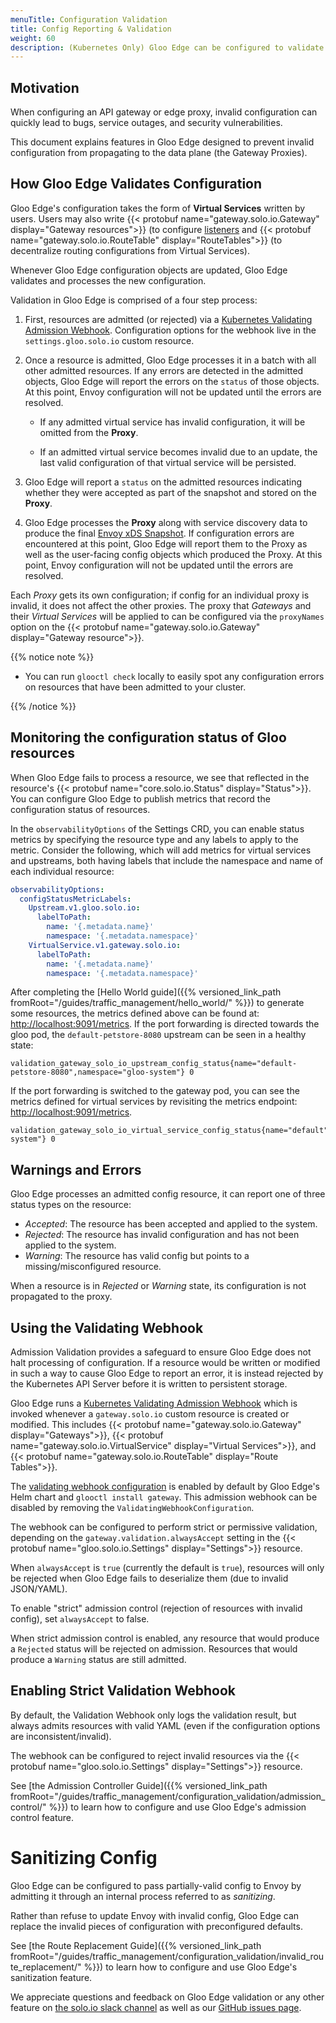 ```yaml
---
menuTitle: Configuration Validation
title: Config Reporting & Validation
weight: 60
description: (Kubernetes Only) Gloo Edge can be configured to validate configuration before it is applied to the cluster. With validation enabled, any attempt to apply invalid configuration to the cluster will be rejected.
---
```


## Motivation

When configuring an API gateway or edge proxy, invalid configuration can quickly lead to bugs, service outages, and 
security vulnerabilities. 

This document explains features in Gloo Edge designed to prevent invalid configuration from propagating to the 
data plane (the Gateway Proxies).

## How Gloo Edge Validates Configuration

Gloo Edge's configuration takes the form of **Virtual Services** written by users.
Users may also  write {{< protobuf name="gateway.solo.io.Gateway" display="Gateway resources">}} (to configure [listeners](https://www.envoyproxy.io/docs/envoy/latest/configuration/listeners/listeners) 
and {{< protobuf name="gateway.solo.io.RouteTable" display="RouteTables">}} (to decentralize routing configurations from Virtual Services).

Whenever Gloo Edge configuration objects are updated, Gloo Edge validates and processes the new configuration.

Validation in Gloo Edge is comprised of a four step process:

1. First, resources are admitted (or rejected) via a [Kubernetes Validating Admission Webhook](https://kubernetes.io/docs/reference/access-authn-authz/extensible-admission-controllers/). Configuration options for the webhook live
in the `settings.gloo.solo.io` custom resource.

2. Once a resource is admitted, Gloo Edge processes it in a batch with all other admitted resources. If any errors are detected 
in the admitted objects, Gloo Edge will report the errors on the `status` of those objects. At this point, Envoy configuration will 
not be updated until the errors are resolved.

    * If any admitted virtual service has invalid configuration, it will be omitted from the **Proxy**.
    
    * If an admitted virtual service becomes invalid due to an update, the last valid configuration of that virtual service will be persisted.

3. Gloo Edge will report a `status` on the admitted resources indicating whether they were accepted as part of the snapshot and stored on the **Proxy**.

4. Gloo Edge processes the **Proxy** along with service discovery data to produce the final 
[Envoy xDS Snapshot](https://www.envoyproxy.io/docs/envoy/latest/api-docs/xds_protocol). 
If configuration errors are encountered at this point, Gloo Edge will report them to the Proxy as
 well as the user-facing config objects which produced the Proxy. At this point, Envoy
configuration will not be updated until the errors are resolved.

Each *Proxy* gets its own configuration; if config for an individual proxy is invalid, it does not affect the other proxies.
The proxy that *Gateways* and their *Virtual Services* will be applied to can be configured via the `proxyNames` option on 
  the {{< protobuf name="gateway.solo.io.Gateway" display="Gateway resource">}}.

{{% notice note %}}

- You can run `glooctl check` locally to easily spot any configuration errors on resources that have been admitted to your cluster.

{{% /notice %}}

## Monitoring the configuration status of Gloo resources

When Gloo Edge fails to process a resource, we see that reflected in the resource's {{< protobuf name="core.solo.io.Status" display="Status">}}.
You can configure Gloo Edge to publish metrics that record the configuration status of resources.

In the `observabilityOptions` of the Settings CRD, you can enable status metrics by specifying the resource type and any labels to apply
to the metric. Consider the following, which will add metrics for virtual services and
upstreams, both having labels that include the namespace and name of each individual resource:

```yaml
observabilityOptions:
  configStatusMetricLabels:
    Upstream.v1.gloo.solo.io:
      labelToPath:
        name: '{.metadata.name}'
        namespace: '{.metadata.namespace}'
    VirtualService.v1.gateway.solo.io:
      labelToPath:
        name: '{.metadata.name}'
        namespace: '{.metadata.namespace}'
```

After completing the [Hello World guide]({{% versioned_link_path fromRoot="/guides/traffic_management/hello_world/" %}}) 
to generate some resources, the metrics defined above can be found at: <http://localhost:9091/metrics>. If the port
forwarding is directed towards the gloo pod, the `default-petstore-8080` upstream can be seen in a healthy state:
```
validation_gateway_solo_io_upstream_config_status{name="default-petstore-8080",namespace="gloo-system"} 0
```

If the port forwarding is switched to the gateway pod, you can see the metrics defined for virtual services by
revisiting the metrics endpoint: <http://localhost:9091/metrics>.
```
validation_gateway_solo_io_virtual_service_config_status{name="default",namespace="gloo-system"} 0
```


## Warnings and Errors

Gloo Edge processes an admitted config resource, it can report one of three status types on the resource:

- *Accepted*: The resource has been accepted and applied to the system.
- *Rejected*: The resource has invalid configuration and has not been applied to the system.
- *Warning*: The resource has valid config but points to a missing/misconfigured resource.

When a resource is in *Rejected* or *Warning* state, its configuration is not propagated to the proxy.

## Using the Validating Webhook

Admission Validation provides a safeguard to ensure Gloo Edge does not halt processing of configuration. If a resource 
would be written or modified in such a way to cause Gloo Edge to report an error, it is instead rejected by the Kubernetes 
API Server before it is written to persistent storage.

Gloo Edge runs a [Kubernetes Validating Admission Webhook](https://kubernetes.io/docs/reference/access-authn-authz/extensible-admission-controllers/)
which is invoked whenever a `gateway.solo.io` custom resource is created or modified. This includes 
{{< protobuf name="gateway.solo.io.Gateway" display="Gateways">}},
{{< protobuf name="gateway.solo.io.VirtualService" display="Virtual Services">}},
and {{< protobuf name="gateway.solo.io.RouteTable" display="Route Tables">}}.

The [validating webhook configuration](https://github.com/solo-io/gloo/blob/master/install/helm/gloo/templates/5-gateway-validation-webhook-configuration.yaml) is enabled by default by Gloo Edge's Helm chart and `glooctl install gateway`. This admission webhook can be disabled 
by removing the `ValidatingWebhookConfiguration`.

The webhook can be configured to perform strict or permissive validation, depending on the `gateway.validation.alwaysAccept` setting in the 
{{< protobuf name="gloo.solo.io.Settings" display="Settings">}} resource.

When `alwaysAccept` is `true` (currently the default is `true`), resources will only be rejected when Gloo Edge fails to 
deserialize them (due to invalid JSON/YAML).

To enable "strict" admission control (rejection of resources with invalid config), set `alwaysAccept` to false.

When strict admission control is enabled, any resource that would produce a `Rejected` status will be rejected on admission.
Resources that would produce a `Warning` status are still admitted.

## Enabling Strict Validation Webhook 
 
 
By default, the Validation Webhook only logs the validation result, but always admits resources with valid YAML (even if the 
configuration options are inconsistent/invalid).

The webhook can be configured to reject invalid resources via the 
{{< protobuf name="gloo.solo.io.Settings" display="Settings">}} resource.

See [the Admission Controller Guide]({{% versioned_link_path fromRoot="/guides/traffic_management/configuration_validation/admission_control/" %}})
to learn how to configure and use Gloo Edge's admission control feature.

# Sanitizing Config

Gloo Edge can be configured to pass partially-valid config to Envoy by admitting it through an internal process referred to as *sanitizing*.

Rather than refuse to update Envoy with invalid config, Gloo Edge can replace the invalid pieces of configuration with preconfigured 
defaults.

See [the Route Replacement Guide]({{% versioned_link_path fromRoot="/guides/traffic_management/configuration_validation/invalid_route_replacement/" %}}) to learn how to configure and use Gloo Edge's sanitization feature.

We appreciate questions and feedback on Gloo Edge validation or any other feature on [the solo.io slack channel](https://slack.solo.io/) as well as our [GitHub issues page](https://github.com/solo-io/gloo).
